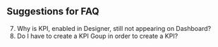 ## Suggestions for FAQ
7. Why is KPI, enabled in Designer, still not appearing on Dashboard?
8. Do I have to create a KPI Goup in order to create a KPI?
